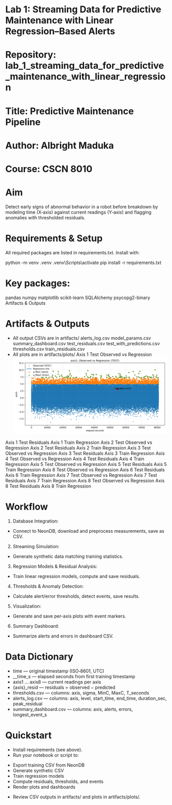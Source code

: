 # Lab 1: Streaming Data for Predictive Maintenance with Linear Regression–Based Alerts
# Repository: lab_1_streaming_data_for_predictive_maintenance_with_linear_regression
# Title: Predictive Maintenance Pipeline
# Author: Albright Maduka
# Course: CSCN 8010

# Aim
Detect early signs of abnormal behavior in a robot before breakdown by modeling time (X‑axis) against current readings (Y‑axis) and flagging anomalies with thresholded residuals.

# Requirements & Setup
All required packages are listed in requirements.txt.
Install with:

python -m venv .venv
.venv\Scripts\activate
pip install -r requirements.txt


# Key packages:
pandas
numpy
matplotlib
scikit-learn
SQLAlchemy
psycopg2-binary
Artifacts & Outputs

# Artifacts & Outputs
* All output CSVs are in artifacts/
alerts_log.csv
model_params.csv
summary_dashboard.csv
test_residuals.csv
test_with_predictions.csv
thresholds.csv
train_residuals.csv
* All plots are in artifacts/plots/
Axis 1 Test Observed vs Regression ![Axis 1 Test Observed vs Regression](notebooks/artifacts/plots/axis1_test_observed_vs_regression.png)

Axis 1 Test Residuals
Axis 1 Train Regression
Axis 2 Test Observed vs Regression
Axis 2 Test Residuals
Axis 2 Train Regression
Axis 3 Test Observed vs Regression
Axis 3 Test Residuals
Axis 3 Train Regression
Axis 4 Test Observed vs Regression
Axis 4 Test Residuals
Axis 4 Train Regression
Axis 5 Test Observed vs Regression
Axis 5 Test Residuals
Axis 5 Train Regression
Axis 6 Test Observed vs Regression
Axis 6 Test Residuals
Axis 6 Train Regression
Axis 7 Test Observed vs Regression
Axis 7 Test Residuals
Axis 7 Train Regression
Axis 8 Test Observed vs Regression
Axis 8 Test Residuals
Axis 8 Train Regression



# Workflow
1. Database Integration:
 - Connect to NeonDB, download and preprocess measurements, save as CSV.

2. Streaming Simulation:
 - Generate synthetic data matching training statistics.

3. Regression Models & Residual Analysis:
- Train linear regression models, compute and save residuals.

4. Thresholds & Anomaly Detection:
- Calculate alert/error thresholds, detect events, save results.

5. Visualization:
- Generate and save per-axis plots with event markers.

6. Summary Dashboard:
- Summarize alerts and errors in dashboard CSV.

# Data Dictionary
* time — original timestamp (ISO‑8601, UTC)
* __time_s — elapsed seconds from first training timestamp
* axis1 … axis8 — current readings per axis
* {axis}_resid — residuals = observed − predicted
* thresholds.csv — columns: axis, sigma, MinC, MaxC, T_seconds
* alerts_log.csv — columns: axis, level, start_time, end_time, duration_sec, peak_residual
* summary_dashboard.csv — columns: axis, alerts, errors, longest_event_s

# Quickstart
* Install requirements (see above).
* Run your notebook or script to:
- Export training CSV from NeonDB
- Generate synthetic CSV
- Train regression models
- Compute residuals, thresholds, and events
- Render plots and dashboards
* Review CSV outputs in artifacts/ and plots in artifacts/plots/.